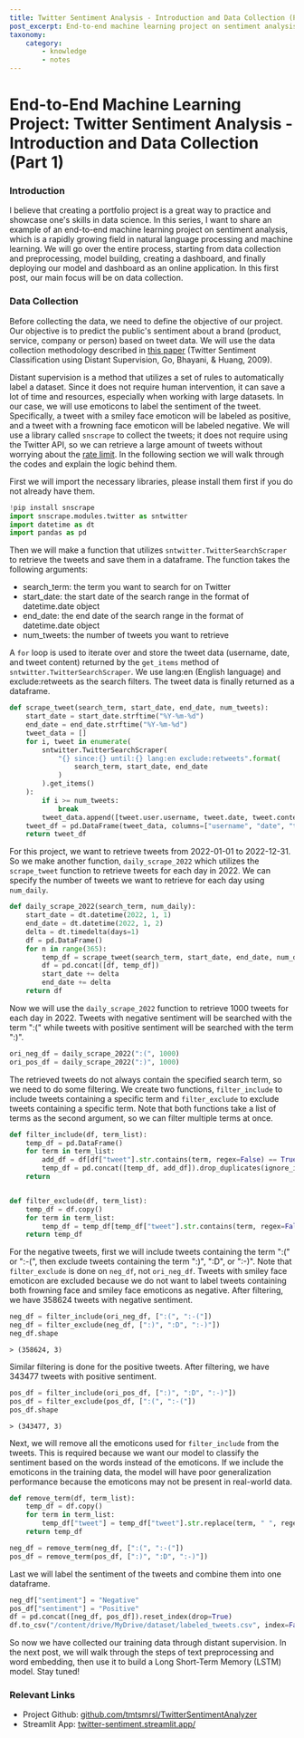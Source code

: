 ```yaml
---
title: Twitter Sentiment Analysis - Introduction and Data Collection (Part 1)
post_excerpt: End-to-end machine learning project on sentiment analysis. In this post, we will walk through the data collection process with distant supervision method.
taxonomy:
    category:
        - knowledge
        - notes
---
```



# End-to-End Machine Learning Project: Twitter Sentiment Analysis - Introduction and Data Collection (Part 1)

### Introduction

I believe that creating a portfolio project is a great way to practice and showcase one's skills in data science. In this series, I want to share an example of an end-to-end machine learning project on sentiment analysis, which is a rapidly growing field in natural language processing and machine learning. We will go over the entire process, starting from data collection and preprocessing, model building, creating a dashboard, and finally deploying our model and dashboard as an online application. In this first post, our main focus will be on data collection.

### Data Collection

Before collecting the data, we need to define the objective of our project. Our objective is to predict the public's sentiment about a brand (product, service, company or person) based on tweet data. We will use the data collection methodology described in <u>[this paper](https://www-cs.stanford.edu/people/alecmgo/papers/TwitterDistantSupervision09.pdf)</u> (Twitter Sentiment Classification using Distant Supervision, Go, Bhayani, & Huang, 2009). 


Distant supervision is a method that utilizes a set of rules to automatically label a dataset. Since it does not require human intervention, it can save a lot of time and resources, especially when working with large datasets. In our case, we will use emoticons to label the sentiment of the tweet. Specifically, a tweet with a smiley face emoticon will be labeled as positive, and a tweet with a frowning face emoticon will be labeled negative. We will use a library called `snscrape` to collect the tweets; it does not require using the Twitter API, so we can retrieve a large amount of tweets without worrying about the <u>[rate limit](https://developer.twitter.com/en/docs/twitter-api/rate-limits)</u>. In the following section we will walk through the codes and explain the logic behind them.


First we will import the necessary libraries, please install them first if you do not already have them.


```python
!pip install snscrape
import snscrape.modules.twitter as sntwitter
import datetime as dt
import pandas as pd
```

Then we will make a function that utilizes `sntwitter.TwitterSearchScraper` to retrieve the tweets and save them in a dataframe. The function takes the following arguments:  
* search_term: the term you want to search for on Twitter
* start_date: the start date of the search range in the format of datetime.date object
* end_date: the end date of the search range in the format of datetime.date object
* num_tweets: the number of tweets you want to retrieve

A `for` loop is used to iterate over and store the tweet data (username, date, and tweet content) returned by the `get_items` method of `sntwitter.TwitterSearchScraper`. We use lang:en (English language) and exclude:retweets as the search filters. The tweet data is finally returned as a dataframe.


```python
def scrape_tweet(search_term, start_date, end_date, num_tweets):
    start_date = start_date.strftime("%Y-%m-%d")
    end_date = end_date.strftime("%Y-%m-%d")
    tweet_data = []
    for i, tweet in enumerate(
        sntwitter.TwitterSearchScraper(
            "{} since:{} until:{} lang:en exclude:retweets".format(
                search_term, start_date, end_date
            )
        ).get_items()
    ):
        if i >= num_tweets:
            break
        tweet_data.append([tweet.user.username, tweet.date, tweet.content])
    tweet_df = pd.DataFrame(tweet_data, columns=["username", "date", "tweet"])
    return tweet_df
```

For this project, we want to retrieve tweets from 2022-01-01 to 2022-12-31. So we make another function, `daily_scrape_2022` which utilizes the `scrape_tweet` function to retrieve tweets for each day in 2022. We can specify the number of tweets we want to retrieve for each day using `num_daily`.


```python
def daily_scrape_2022(search_term, num_daily):
    start_date = dt.datetime(2022, 1, 1)
    end_date = dt.datetime(2022, 1, 2)
    delta = dt.timedelta(days=1)
    df = pd.DataFrame()
    for n in range(365):
        temp_df = scrape_tweet(search_term, start_date, end_date, num_daily)
        df = pd.concat([df, temp_df])
        start_date += delta
        end_date += delta
    return df
```

Now we will use the `daily_scrape_2022` function to retrieve 1000 tweets for each day in 2022. Tweets with negative sentiment will be searched with the term ":(" while tweets with positive sentiment will be searched with the term ":)".


```python
ori_neg_df = daily_scrape_2022(":(", 1000)
ori_pos_df = daily_scrape_2022(":)", 1000)
```

The retrieved tweets do not always contain the specified search term, so we need to do some filtering. We create two functions, `filter_include` to include tweets containing a specific term and `filter_exclude` to exclude tweets containing a specific term. Note that both functions take a list of terms as the second argument, so we can filter multiple terms at once. 


```python
def filter_include(df, term_list):
    temp_df = pd.DataFrame()
    for term in term_list:
        add_df = df[df["tweet"].str.contains(term, regex=False) == True]
        temp_df = pd.concat([temp_df, add_df]).drop_duplicates(ignore_index=True)
    return


def filter_exclude(df, term_list):
    temp_df = df.copy()
    for term in term_list:
        temp_df = temp_df[temp_df["tweet"].str.contains(term, regex=False) == False]
    return temp_df
```

For the negative tweets, first we will include tweets containing the term ":(" or ":-(", then exclude tweets containing the term ":)", ":D", or ":-)". Note that `filter_exclude` is done on `neg_df`, not `ori_neg_df`. Tweets with smiley face emoticon are excluded because we do not want to label tweets containing both frowning face and smiley face emoticons as negative. After filtering, we have 358624 tweets with negative sentiment.


```python
neg_df = filter_include(ori_neg_df, [":(", ":-("])
neg_df = filter_exclude(neg_df, [":)", ":D", ":-)"])
neg_df.shape
```




    > (358624, 3)



Similar filtering is done for the positive tweets. After filtering, we have 343477 tweets with positive sentiment.


```python
pos_df = filter_include(ori_pos_df, [":)", ":D", ":-)"])
pos_df = filter_exclude(pos_df, [":(", ":-("])
pos_df.shape
```




    > (343477, 3)



Next, we will remove all the emoticons used for `filter_include` from the tweets. This is required because we want our model to classify the sentiment based on the words instead of the emoticons. If we include the emoticons in the training data, the model will have poor generalization performance because the emoticons may not be present in real-world data.


```python
def remove_term(df, term_list):
    temp_df = df.copy()
    for term in term_list:
        temp_df["tweet"] = temp_df["tweet"].str.replace(term, " ", regex=False)
    return temp_df

neg_df = remove_term(neg_df, [":(", ":-("])
pos_df = remove_term(pos_df, [":)", ":D", ":-)"])
```

Last we will label the sentiment of the tweets and combine them into one dataframe.


```python
neg_df["sentiment"] = "Negative"
pos_df["sentiment"] = "Positive"
df = pd.concat([neg_df, pos_df]).reset_index(drop=True)
df.to_csv("/content/drive/MyDrive/dataset/labeled_tweets.csv", index=False)
```

So now we have collected our training data through distant supervision. In the next post, we will walk through the steps of text preprocessing and word embedding, then use it to build a Long Short-Term Memory (LSTM) model. Stay tuned!

### Relevant Links
* Project Github: <u>[github.com/tmtsmrsl/TwitterSentimentAnalyzer](https://github.com/tmtsmrsl/TwitterSentimentAnalyzer)</u>   
* Streamlit App: <u>[twitter-sentiment.streamlit.app/](https://twitter-sentiment.streamlit.app/)</u>
